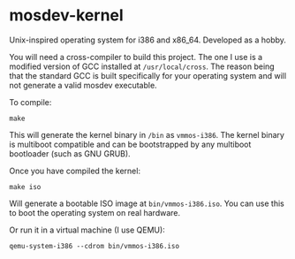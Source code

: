 # mosdev-kernel
Unix-inspired operating system for i386 and x86_64. Developed as a hobby.

You will need a cross-compiler to build this project. The one I use is a modified version of GCC installed at ```/usr/local/cross```. The reason being that the standard GCC is built specifically for your operating system and will not generate a valid mosdev executable.

To compile:
```
make
```

This will generate the kernel binary in ```/bin``` as ```vmmos-i386```. The kernel binary is multiboot compatible and can be bootstrapped by any multiboot bootloader (such as GNU GRUB).

Once you have compiled the kernel:
```
make iso
```
Will generate a bootable ISO image at ```bin/vmmos-i386.iso```. You can use this to boot the operating system on real hardware.

Or run it in a virtual machine (I use QEMU):
```
qemu-system-i386 --cdrom bin/vmmos-i386.iso
```
